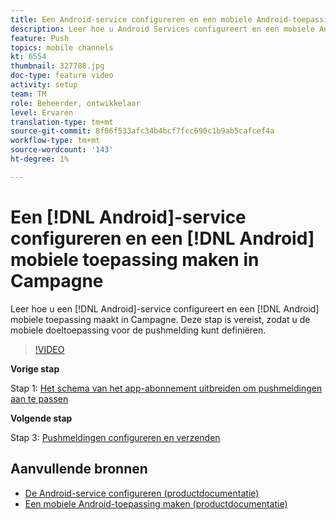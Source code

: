 ```yaml
---
title: Een Android-service configureren en een mobiele Android-toepassing maken in Campagne
description: Leer hoe u Android Services configureert en een mobiele Android-toepassing maakt in Campagne. Dat is nodig om de Neotrip-app te definiëren als het doel voor de pushmelding.
feature: Push
topics: mobile channels
kt: 6554
thumbnail: 327788.jpg
doc-type: feature video
activity: setup
team: TM
role: Beheerder, ontwikkelaar
level: Ervaren
translation-type: tm+mt
source-git-commit: 8f06f533afc34b4bcf7fcc690c1b9ab5cafcef4a
workflow-type: tm+mt
source-wordcount: '143'
ht-degree: 1%

---
```



# Een [!DNL Android]-service configureren en een [!DNL Android] mobiele toepassing maken in Campagne

Leer hoe u een [!DNL Android]-service configureert en een [!DNL Android] mobiele toepassing maakt in Campagne. Deze stap is vereist, zodat u de mobiele doeltoepassing voor de pushmelding kunt definiëren.

>[!VIDEO](https://video.tv.adobe.com/v/327788?quality=12)

**Vorige stap**

Stap 1: [Het schema van het app-abonnement uitbreiden om pushmeldingen aan te passen](/help/tutorial-getting-started-with-push-notifications-for-android/extending-the-app-subscription-schema.md)

**Volgende stap**

Stap 3: [Pushmeldingen configureren en verzenden](/help/tutorial-getting-started-with-push-notifications-for-android/configuring-and-sending-push-notifications.md)

## Aanvullende bronnen

* [De Android-service configureren (productdocumentatie)](https://experienceleague.adobe.com/docs/campaign-classic/using/sending-messages/sending-push-notifications/configure-the-mobile-app/configuring-the-mobile-application-android.html#configuring-android-service)
* [Een mobiele Android-toepassing maken (productdocumentatie)](https://experienceleague.adobe.com/docs/campaign-classic/using/sending-messages/sending-push-notifications/configure-the-mobile-app/configuring-the-mobile-application-android.html#creating-android-app)
